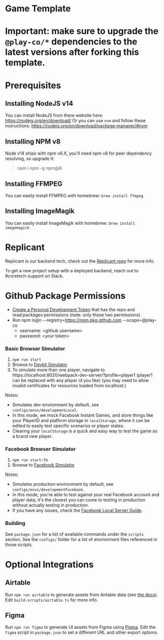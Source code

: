 # Game Template

# **Important**: make sure to upgrade the `@play-co/*` dependencies to the latest versions after forking this template.

# Prerequisites

## Installing NodeJS v14

You can install NodeJS from there website here: https://nodejs.org/en/download/
Or you can use `nvm` and follow these instructions: https://nodejs.org/en/download/package-manager/#nvm

## Installing NPM v8

Node v14 ships with npm v6.X, you'll need npm v8 for peer dependency resolving, so upgrade it:

> npm i npm -g npm@8

## Installing FFMPEG

You can easily install FFMPEG with homebrew: `brew install ffmpeg`

## Installing ImageMagik

You can easily install ImageMagik with homebrew: `brew install imagemagick`

# Replicant

Replicant is our backend tech, check out the [Replicant repo] for more info.

To get a new project setup with a deployed backend, reach out to #coretech-support on Slack.

# Github Package Permissions

-   [Create a Personal Development Token](https://github.com/settings/tokens) that has the repo and read:packages permissions (note: only those two permissions)
-   Run npm login --registry=https://npm.pkg.github.com --scope=@play-co
    -   username: \<github username\>
    -   password: \<your token\>

### Basic Browser Simulator

1. `npm run start`
2. Browse to [Devkit Simulator]
3. To simulate more than one player, navigate to https://localhost:8020/webpack-dev-server/?profile=player1 (player1 can be replaced with any player id you like) (you may need to allow invalid certificates for resources loaded from localhost.)

Notes:

-   Simulates dev environment by default, see `configs/envs/developmentLocal`.
-   In this mode, we mock Facebook Instant Games, and store things like your PlayerID and platform storage in `localStorage`, where it can be edited to easily test specific scenarios or player states.
-   Clearing your `localStorage` is a quick and easy way to test the game as a brand new player.

### Facebook Browser Simulator

1. `npm run start:fb`
2. Browse to [Facebook Simulator]

Notes:

-   Simulates production environment by default, see `configs/envs/developmentFacebook`.
-   In this mode, you're able to test against your real Facebook account and player data; it's the closest you can come to testing in production without actually testing in production.
-   If you have any issues, check the [Facebook Local Server Guide].

### Building

See `package.json` for a list of available commands under the `scripts` section.
See the `configs/` folder for a list of environment files referenced in those scripts.

# Optional Integrations

## Airtable

Run `npm run airtable` to generate assets from Airtable data (see [the docs](https://docs.dev.gc-internal.net/airtable-config/index.html)). Edit `build-scripts/airtable.ts` for
more info.

## Figma

Run `npm run figma` to generate UI assets from Figma using [Pigma]. Edit the `figma` script in
`package.json` to set a different URL and other export options.

[amplitude]: https://analytics.amplitude.com/
[replicant repo]: https://github.com/play-co/replicant
[facebook api cheat sheet]: https://docs.google.com/spreadsheets/d/1PQh3Lj2JnXVRI39-GnBW4Udzsmt-1uA66IE-RBL0MUQ/edit?usp=sharing
[devkit simulator]: http://localhost:8000/
[facebook simulator]: https://www.facebook.com/embed/instantgames/1142363212765654/player?game_url=https://localhost:8000/
[facebook local server guide]: https://developers.facebook.com/docs/games/instant-games/test-publish-share
[pigma]: https://github.com/play-co/pigma
